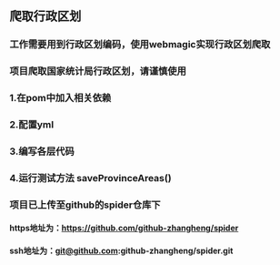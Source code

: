 ## 爬取行政区划
### 工作需要用到行政区划编码，使用webmagic实现行政区划爬取
### 项目爬取国家统计局行政区划，请谨慎使用

### 1.在pom中加入相关依赖
### 2.配置yml
### 3.编写各层代码
### 4.运行测试方法 saveProvinceAreas()

### 项目已上传至github的spider仓库下
#### https地址为：https://github.com/github-zhangheng/spider
#### ssh地址为：git@github.com:github-zhangheng/spider.git